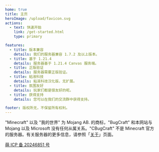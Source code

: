 ```yaml
---
home: true
title: 主页
heroImage: /upload/favicon.svg
actions:
  - text: 快速开始
    link: /get-started.html
    type: primary

features:
  - title: 版本兼容
    details: 我们的服务器兼容 1.7.2 及以上版本。
  - title: 基于 1.21.4
    details: 服务器基于 1.21.4 Canvas 服务端。
  - title: 正版验证
    details: 服务器需要正版验证。
  - title: 粘液科技
    details: 粘液科技汉化版，无扩展。
  - title: 氛围友好
    details: 玩家们都是很友好的呢。
  - title: 获得支持
    details: 您可以在我们的交流群中获得支持。

footer: 版权所无，不保留所有权利。
---
```

"Minecraft" 以及 "我的世界" 为 Mojang AB. 的商标，"BugCraft" 和本网站与 Mojang 以及 Microsoft 没有任何从属关系。"CBugCraft" 不是 Minecraft 官方的服务器。有关服务器的更多信息，请参照「[关于](/about.html)」页面。

[萌 ICP 备 20246851 号](https://icp.gov.moe/?keyword=bugcraft.org)
